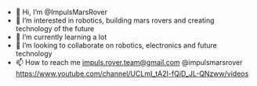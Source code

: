 - 👋 Hi, I’m @ImpulsMarsRover
- 👀 I’m interested in robotics, building mars rovers and creating technology of the future
- 🌱 I’m currently learning a lot
- 💞️ I’m looking to collaborate on robotics, electronics and future technology
- 📫 How to reach me impuls.rover.team@gmail.com @impulsmarsrover https://www.youtube.com/channel/UCLmI_tA2I-fQiD_JL-QNzww/videos


<!---
ImpulsMarsRover/ImpulsMarsRover is a ✨ special ✨ repository because its `README.md` (this file) appears on your GitHub profile.
You can click the Preview link to take a look at your changes.
--->
